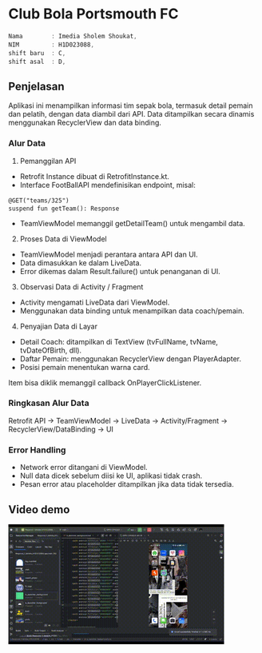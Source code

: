 # Club Bola Portsmouth FC

```js
Nama        : Imedia Sholem Shoukat,
NIM         : H1D023088,
shift baru  : C,
shift asal  : D, 
```

## Penjelasan
Aplikasi ini menampilkan informasi tim sepak bola, termasuk detail pemain dan pelatih, dengan data diambil dari API. Data ditampilkan secara dinamis menggunakan RecyclerView dan data binding.

### Alur Data
1. Pemanggilan API
- Retrofit Instance dibuat di RetrofitInstance.kt.
- Interface FootBallAPI mendefinisikan endpoint, misal:
```
@GET("teams/325")
suspend fun getTeam(): Response
```
- TeamViewModel memanggil getDetailTeam() untuk mengambil data.

2. Proses Data di ViewModel
- TeamViewModel menjadi perantara antara API dan UI.
- Data dimasukkan ke dalam LiveData.
- Error dikemas dalam Result.failure() untuk penanganan di UI.

3. Observasi Data di Activity / Fragment
- Activity mengamati LiveData dari ViewModel.
- Menggunakan data binding untuk menampilkan data coach/pemain.

4. Penyajian Data di Layar
- Detail Coach: ditampilkan di TextView (tvFullName, tvName, tvDateOfBirth, dll).
- Daftar Pemain: menggunakan RecyclerView dengan PlayerAdapter.
- Posisi pemain menentukan warna card.

Item bisa diklik memanggil callback OnPlayerClickListener.

### Ringkasan Alur Data
Retrofit API -> TeamViewModel -> LiveData -> Activity/Fragment -> RecyclerView/DataBinding -> UI

### Error Handling
- Network error ditangani di ViewModel.
- Null data dicek sebelum diisi ke UI, aplikasi tidak crash.
- Pesan error atau placeholder ditampilkan jika data tidak tersedia.

## Video demo
![Demo Aplikasi](demo.gif)